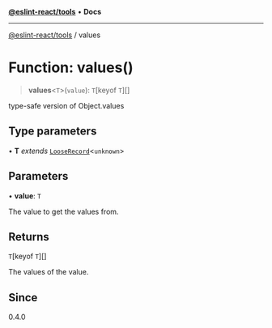 [**@eslint-react/tools**](../README.md) • **Docs**

***

[@eslint-react/tools](../README.md) / values

# Function: values()

> **values**\<`T`\>(`value`): `T`\[keyof `T`\][]

type-safe version of Object.values

## Type parameters

• **T** *extends* [`LooseRecord`](../type-aliases/LooseRecord.md)\<`unknown`\>

## Parameters

• **value**: `T`

The value to get the values from.

## Returns

`T`\[keyof `T`\][]

The values of the value.

## Since

0.4.0
